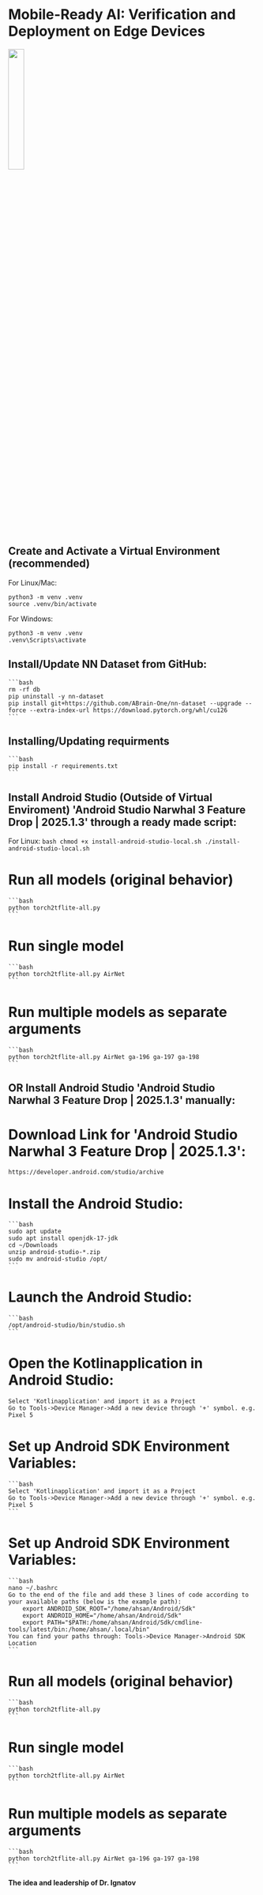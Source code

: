 # Mobile-Ready AI: Verification and Deployment on Edge Devices

<img src='https://abrain.one/img/nnlite-logo.png' width='25%'/>

## Create and Activate a Virtual Environment (recommended)
For Linux/Mac:
   ```
   python3 -m venv .venv
   source .venv/bin/activate
   ```
For Windows:
   ```
   python3 -m venv .venv
   .venv\Scripts\activate
   ```
## Install/Update NN Dataset from GitHub:
	```bash
	rm -rf db
	pip uninstall -y nn-dataset
	pip install git+https://github.com/ABrain-One/nn-dataset --upgrade --force --extra-index-url https://download.pytorch.org/whl/cu126
	```

## Installing/Updating requirments 
	```bash
	pip install -r requirements.txt
	```

## Install Android Studio (Outside of Virtual Enviroment) 'Android Studio Narwhal 3 Feature Drop | 2025.1.3' through a ready made script: 
For Linux:
	```bash
	chmod +x install-android-studio-local.sh
	./install-android-studio-local.sh
	```

# Run all models (original behavior)
	```bash
	python torch2tflite-all.py
	```

# Run single model
	```bash
	python torch2tflite-all.py AirNet
	```
	
# Run multiple models as separate arguments
	```bash
	python torch2tflite-all.py AirNet ga-196 ga-197 ga-198	
	```
		

## OR Install Android Studio 'Android Studio Narwhal 3 Feature Drop | 2025.1.3' manually:

# Download Link for 'Android Studio Narwhal 3 Feature Drop | 2025.1.3':
	https://developer.android.com/studio/archive
	
# Install the Android Studio:
	```bash
	sudo apt update
	sudo apt install openjdk-17-jdk
	cd ~/Downloads
	unzip android-studio-*.zip
	sudo mv android-studio /opt/
	```
	
# Launch the Android Studio:
	```bash
	/opt/android-studio/bin/studio.sh
	```
	
# Open the Kotlinapplication in Android Studio:	
	
	Select 'Kotlinapplication' and import it as a Project
	Go to Tools->Device Manager->Add a new device through '+' symbol. e.g. Pixel 5

	
# Set up Android SDK Environment Variables:
	```bash
	Select 'Kotlinapplication' and import it as a Project
	Go to Tools->Device Manager->Add a new device through '+' symbol. e.g. Pixel 5
	```
	
# Set up Android SDK Environment Variables:
	```bash
	nano ~/.bashrc
	Go to the end of the file and add these 3 lines of code according to your available paths (below is the example path): 
		export ANDROID_SDK_ROOT="/home/ahsan/Android/Sdk"
		export ANDROID_HOME="/home/ahsan/Android/Sdk"
		export PATH="$PATH:/home/ahsan/Android/Sdk/cmdline-tools/latest/bin:/home/ahsan/.local/bin"
	You can find your paths through: Tools->Device Manager->Android SDK Location
	```

# Run all models (original behavior)
	```bash
	python torch2tflite-all.py
	```

# Run single model
	```bash
	python torch2tflite-all.py AirNet
	```
	
# Run multiple models as separate arguments
	```bash
	python torch2tflite-all.py AirNet ga-196 ga-197 ga-198	
	```

#### The idea and leadership of Dr. Ignatov
